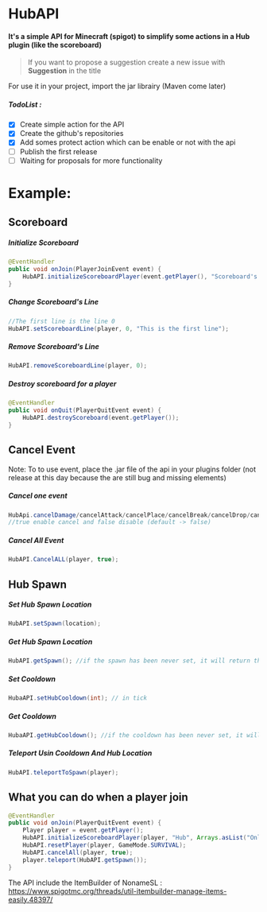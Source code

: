 # HubAPI
#### It's a simple API for Minecraft (spigot) to simplify some actions in a Hub plugin (like the scoreboard)
> If you want to propose a suggestion create a new issue with **Suggestion** in the title

For use it in your project, import the jar librairy (Maven come later)

##### TodoList :
- [x] Create simple action for the API
- [x] Create the github's repositories
- [x] Add somes protect action which can be enable or not with the api
- [ ] Publish the first release
- [ ] Waiting for proposals for more functionality

# Example:
## Scoreboard
##### Initialize Scoreboard
```Java
@EventHandler
public void onJoin(PlayerJoinEvent event) {
    HubAPI.initializeScoreboardPlayer(event.getPlayer(), "Scoreboard's Name", Arrays.asList("line 1", "line2", "line 3..."));
}
```
##### Change Scoreboard's Line
```Java
//The first line is the line 0
HubAPI.setScoreboardLine(player, 0, "This is the first line");
```
##### Remove Scoreboard's Line
```Java
HubAPI.removeScoreboardLine(player, 0);
```
##### Destroy scoreboard for a player
```Java
@EventHandler
public void onQuit(PlayerQuitEvent event) {
    HubAPI.destroyScoreboard(event.getPlayer());
}
```
## Cancel Event
Note: To to use event, place the .jar file of the api in your plugins folder (not release at this day because the are still bug and missing elements)
##### Cancel one event
```Java
HubApi.cancelDamage/cancelAttack/cancelPlace/cancelBreak/cancelDrop/cancelPickup/cancelInventoryClick(player, true);
//true enable cancel and false disable (default -> false)
```
##### Cancel All Event
```Java
HubAPI.CancelALL(player, true);
```
## Hub Spawn
##### Set Hub Spawn Location
```Java
HubAPI.setSpawn(location);
```
##### Get Hub Spawn Location
```Java
HubAPI.getSpawn(); //if the spawn has been never set, it will return the spawn location of the first world he find
```
##### Set Cooldown
```Java
HubaAPI.setHubCooldown(int); // in tick
```
##### Get Cooldown
```Java
HubaAPI.getHubCooldown(); //if the cooldown has been never set, it will return 0
```
##### Teleport Usin Cooldown And Hub Location
```Java
HubAPI.teleportToSpawn(player);
```
## What you can do when a player join
```Java
@EventHandler
public void onJoin(PlayerQuitEvent event) {
    Player player = event.getPlayer();
    HubAPI.initializeScoreboardPlayer(player, "Hub", Arrays.asList("Online:", "Rank:", "Money:", "ip: www.example.com"));
    HubAPI.resetPlayer(player, GameMode.SURVIVAL);
    HubAPI.cancelAll(player, true);
    player.teleport(HubAPI.getSpawn());
}
```
The API include the ItemBuilder of NonameSL : https://www.spigotmc.org/threads/util-itembuilder-manage-items-easily.48397/
